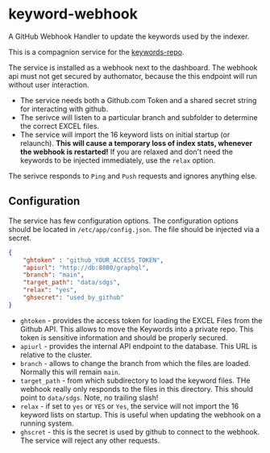 # keyword-webhook

A GitHub Webhook Handler to update the keywords used by the indexer.

This is a compagnion service for the [keywords-repo](https://github.com/sustainability-zhaw/keywords).

The service is installed as a webhook next to the dashboard. The webhook api must not get secured by authomator, because the this endpoint will run without user interaction. 

- The service needs both a Github.com Token and a shared secret string for interacting with github.
- The serivce will listen to a particular branch and subfolder to determine the correct EXCEL files. 
- The service will import the 16 keyword lists on initial startup (or relaunch). **This will cause a temporary loss of index stats, whenever the webhook is restarted!** If you are relaxed and don't need the keywords to be injected immediately, use the `relax` option.

The serivce responds to `Ping` and `Push` requests and ignores anything else. 

## Configuration 

The service has few configuration options. The configuration options should be located in `/etc/app/config.json`. The file should be injected via a secret. 

```JSON
{
    "ghtoken" : "github_YOUR_ACCESS_TOKEN",
    "apiurl": "http://db:8080/graphql",
    "branch": "main",
    "target_path": "data/sdgs",
    "relax": "yes",
    "ghsecret": "used_by_github"
}
```

- `ghtoken` - provides the access token for loading the EXCEL Files from the Github API. This allows to move the Keywords into a private repo. This token is sensitive information and should be properly secured. 
- `apiurl` - provides the internal API endpoint to the database. This URL is relative to the cluster.
- `branch` - allows to change the branch from which the files are loaded. Normally this will remain `main`. 
- `target_path` - from which subdirectory to load the keyword files. THe webhook really only responds to the files in this directory. This should point to `data/sdgs`. Note, no trailing slash!
- `relax` - if set to `yes` or `YES` or `Yes`, the service will not import the 16 keyword lists on startup. This is useful when updating the webhook on a running system.
- `ghscret` - this is the secret is used by github to connect to the webhook. The service will reject any other requests.

